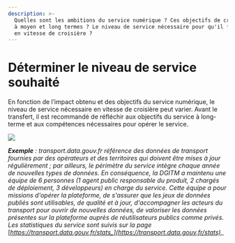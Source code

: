 ```yaml
---
description: >-
  Quelles sont les ambitions du service numérique ? Ces objectifs de croissance
  à moyen et long termes ? Le niveau de service nécessaire pour qu'il fonctionne
  en vitesse de croisière ?
---
```


# Déterminer le niveau de service souhaité

En fonction de l’impact obtenu et des objectifs du service numérique, le niveau de service nécessaire en vitesse de croisière peut varier. Avant le transfert, il est recommandé de réfléchir aux objectifs du service à long-terme et aux compétences nécessaires pour opérer le service.

![](https://lh5.googleusercontent.com/8PX0psIalxMbZ66tSkPq6uH\_5HjulB92sJfgUx1pwSAjsesWxz230DkA4szkbYMuMH8kA3boLXfr4TfUqYc\_6RtUHngat3JQ5yH4atODvIM6eFNn5gJ-\_GXn8pqGpoa1yOKskPfA)

_**Exemple** : transport.data.gouv.fr référence des données de transport fournies par des opérateurs et des territoires qui doivent être mises à jour régulièrement ; par ailleurs, le périmètre du service intègre chaque année de nouvelles types de données. En conséquence, la DGITM a maintenu une équipe de 6 personnes (1 agent public responsable du produit, 2 chargés de déploiement, 3 développeurs) en charge du service. Cette équipe a pour missions d'opérer la plateforme, de s'assurer que les jeux de données publiés sont utilisables, de qualité et à jour, d'accompagner les acteurs du transport pour ouvrir de nouvelles données, de valoriser les données présentes sur la plateforme auprès de réutilisateurs publics comme privés. Les statistiques du service sont suivis sur la page_ [_https://transport.data.gouv.fr/stats_](https://transport.data.gouv.fr/stats)__
